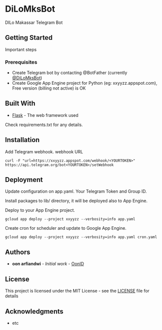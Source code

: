 # DiLoMksBot

DILo Makassar Telegram Bot

## Getting Started

Important steps

### Prerequisites

* Create Telegram bot by contacting @BotFather (currently [@DiLoMksBot](https://telegram.com/dilomksbot))
* Create Google App Engine project for Python (eg: xxyyzz.appspot.com), Free version (billing not active) is OK

## Built With

* [Flask](http://flask.pocoo.org//) - The web framework used

Check requirements.txt for any details.

## Installation

Add Telegram webhook. webhook URL 
```
curl -F "url=https://xxyyzz.appspot.com/webhook/<YOURTOKEN>" https://api.telegram.org/bot<YOURTOKEN>/setWebhook
```

## Deployment

Update configuration on app.yaml. Your Telegram Token and Group ID. 

Install packages to lib/ directory, it will be deployed also to App Engine.

Deploy to your App Engine project.

```
gcloud app deploy --project xxyyzz --verbosity=info app.yaml
```

Create cron for scheduler and update to Google App Engine.

```
gcloud app deploy --project xxyyzz --verbosity=info app.yaml cron.yaml
```

## Authors

* **oon arfiandwi** - *Initial work* - [OonID](https://github.com/OonID)

## License

This project is licensed under the MIT License - see the [LICENSE](LICENSE) file for details

## Acknowledgments

* etc
